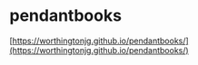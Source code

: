 # pendantbooks

[https://worthingtonjg.github.io/pendantbooks/](https://worthingtonjg.github.io/pendantbooks/)
